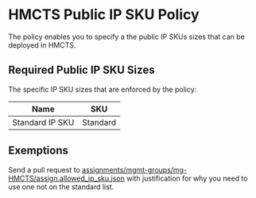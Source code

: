 # HMCTS Public IP SKU Policy

The policy enables you to specify a the public IP SKUs sizes that can be deployed in HMCTS.

## Required Public IP SKU Sizes

The specific IP SKU sizes that are enforced by the policy:


| Name             | SKU             |
| --------------   | --------------  |
| Standard IP SKU  | Standard        |

## Exemptions

Send a pull request to [assignments/mgmt-groups/mg-HMCTS/assign.allowed_ip_sku.json](https://github.com/hmcts/azure-policy/blob/HEAD/assignments/mgmt-groups/mg-HMCTS/assign.allowed_ip_sku.json) with justification for why you need to use one not on the standard list.
